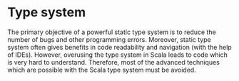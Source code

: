 # Type system

The primary objective of a powerful static type system is to reduce the number of bugs and other programming errors. Moreover, static type system often gives benefits in code readability and navigation (with the help of IDEs). However, overusing the type system in Scala leads to code which is very hard to understand. Therefore, most of the advanced techniques which are possible with the Scala type system must be avoided.

